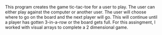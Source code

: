 This program creates the game tic-tac-toe for a user to play. The user can either play against the computer or another user. The user will choose where to go on the board and 
the next player will go. This will continue until a player has gotten 3-in-a-row or the board gets full. For this assingment, I worked with visual arrays to complete a 2 dimensional
game.
